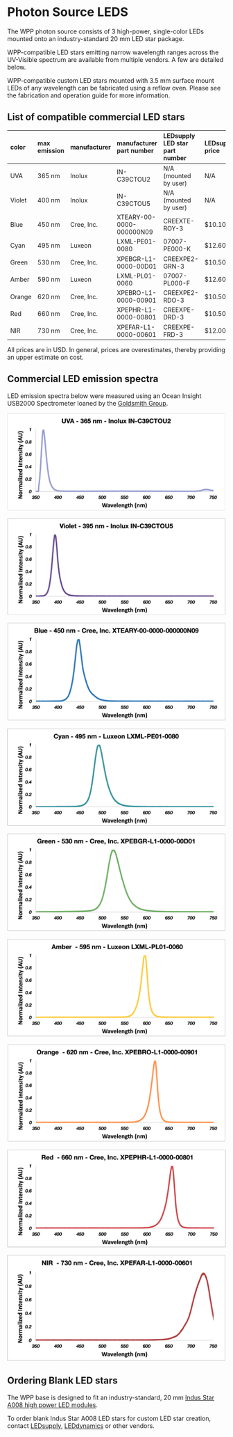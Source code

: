 # Photon Source LEDS

The WPP photon source consists of 3 high-power, single-color LEDs mounted onto an industry-standard 20 mm LED star package. 

WPP-compatible LED stars emitting narrow wavelength ranges across the UV-Visible spectrum are available from multiple vendors. A few are detailed below.

WPP-compatible custom LED stars mounted with 3.5 mm surface mount LEDs of any wavelength can be fabricated using a reflow oven. Please see the fabrication and operation guide for more information.

## List of compatible commercial LED stars

| color          | max emission | manufacturer | manufacturer part number | LEDsupply LED star part number | LEDsupply price | LED Star vendors | LED vendors |
| :------------- | :----------- | :----------- | :----------------------- | :----------------------------- | :-------------- | :--------------- | :------------ |
| UVA            | 365 nm       | Inolux       | IN-C39CTOU2 	     	   | N/A (mounted by user)	        | N/A                | N/A | [DigiKey](https://www.digikey.com/en/products/detail/inolux/IN-C39CTOU2/9681227) [Mouser](https://www.mouser.com/ProductDetail/Inolux/IN-C39CTOU2/?qs=qSfuJ%252Bfl%2Fd4759YPTEyoag%3D%3D) |
| Violet         | 400 nm       | Inolux       | IN-C39CTOU5		       | N/A (mounted by user)          | N/A                | N/A | [DigiKey](https://www.digikey.com/en/products/detail/inolux/IN-C39CTOU5/9681233) [Mouser](https://www.mouser.com/ProductDetail/Inolux/IN-C39CTOU5/?qs=qSfuJ%252Bfl%2Fd6BLbca08ZG2g%3D%3D) |
| Blue           | 450 nm       | Cree, Inc.   | XTEARY-00-0000-000000N09  | CREEXTE-ROY-3	                | $10.10         | [LEDSupply](https://www.ledsupply.com/leds/cree-xlamp-xt-e-royal-blue-leds) | [DigiKey](https://www.digikey.com/en/products/detail/cree-inc/XTEARY-00-0000-000000N09/3744336) [Mouser](https://www.mouser.com/ProductDetail/Cree-Inc/XTEARY-00-0000-000000N09?qs=ygRr%2Ftkhtevu4HqMzfGc3w%3D%3D) |
| Cyan           | 495 nm       | Luxeon       | LXML-PE01-0080	    	   | 07007-PE000-K	                | $12.60           | [LEDSupply](https://www.ledsupply.com/leds/luxeon-rebel-color-leds) | [DigiKey](https://www.digikey.com/en/products/detail/lumileds/LXML-PE01-0080/3961255) [Mouser](https://www.mouser.com/ProductDetail/Lumileds/LXML-PE01-0080/?qs=7Vwje68bFtO%2F0g2M%252BAMdYQ%3D%3D) |
| Green          | 530 nm       | Cree, Inc.   | XPEBGR-L1-0000-00D01      | CREEXPE2-GRN-3		            | $10.50           | [LEDSupply](https://www.ledsupply.com/leds/cree-xlamp-xp-e2-color-high-power-led-star) | [DigiKey](https://www.digikey.com/en/products/detail/cree-inc/XPEBGR-L1-0000-00D01/4177200) [Mouser](https://www.mouser.com/ProductDetail/Cree-Inc/XPEBGR-L1-0000-00D01/?qs=rHlcMk0NooK%2FtCgm9PQ0pQ%3D%3D) |
| Amber          | 590 nm       | Luxeon       | LXML-PL01-0060		       | 07007-PL000-F	                | $12.60           | [LEDSupply](https://www.ledsupply.com/leds/luxeon-rebel-color-leds) | [DigiKey](https://www.digikey.com/en/products/detail/lumileds/LXML-PL01-0050/3961256) [Mouser](https://www.mouser.com/ProductDetail/Lumileds/LXML-PL01-0060?qs=7Vwje68bFtP0H6dN9OA%2FuA%3D%3D) |
| Orange         | 620 nm       | Cree, Inc.   | XPEBRO-L1-0000-00901	   | CREEXPE2-RDO-3                 | $10.50           | [LEDSupply](https://www.ledsupply.com/leds/cree-xlamp-xp-e2-color-high-power-led-star) | [DigiKey](https://www.digikey.com/en/products/detail/cree-inc/XPEBRO-L1-0000-00901/4177164) [Mouser](https://www.mouser.com/ProductDetail/Cree-Inc/XPEBRO-L1-0000-00901?qs=rHlcMk0NooLQklUEc3IqMg%3D%3D) |
| Red            | 660 nm       | Cree, Inc.   | XPEPHR-L1-0000-00801	   | CREEXPE-DRD-3                  | $10.50           | [LEDSupply](https://www.ledsupply.com/leds/cree-xlamp-xpe-high-power-led-star) | [DigiKey](https://www.digikey.com/en/products/detail/cree-inc/XPEPHR-L1-0000-00801/4895013) [Mouser](https://www.mouser.com/ProductDetail/Cree-Inc/XPEPHR-L1-0000-00801/?qs=3izLlwrMQ7lAtbsWL38zog%3D%3D) |
| NIR            | 730 nm       | Cree, Inc.   | XPEFAR-L1-0000-00601	   | CREEXPE-FRD-3	                | $12.00           | [LEDSupply](https://www.ledsupply.com/leds/cree-xlamp-xpe-high-power-led-star) | [DigiKey](https://www.digikey.com/en/products/detail/cree-inc/XPEFAR-L1-0000-00601/5303643) [Mouser](https://www.mouser.com/ProductDetail/Cree-Inc/XPEFAR-L1-0000-00601?qs=k72kBymvut%252B0JKg4b6%252BzNg%3D%3D) |

All prices are in USD.
In general, prices are overestimates, thereby providing an upper estimate on cost.

## Commercial LED emission spectra

LED emission spectra below were measured using an Ocean Insight USB2000 Spectrometer loaned by the [Goldsmith Group](https://goldsmith.chem.wisc.edu).

![UVA](./UVA-365-nm-IN-C39CTOU2.png)

![Violet](./Violet-395-nm-IN-C39CTOU5.png)

![Blue](./Blue-450-nm-XTEARY-00-0000-000000N09.png)

![Cyan](./Cyan-495-nm-LXML-PE01-0080.png)

![Green](./Green-530-nm-XPEBGR-L1-0000-00D01.png)

![Amber](./Amber-595-nm-LXML-PL01-0060.png)

![Orange](./Orange-620-nm-XPEBRO-L1-0000-00901.png)

![Red](./Red-660-nm-XPEPHR-L1-0000-00801.png)

![NIR](./NIR-730-nm-XPEFAR-L1-0000-00601.png)

## Ordering Blank LED stars

The WPP base is designed to fit an industry-standard, 20 mm [Indus Star A008 high power LED modules](https://leddynamics.com/indus-star-a007-a008).

To order blank Indus Star A008 LED stars for custom LED star creation, contact [LEDsupply](https://www.ledsupply.com/contact-us), [LEDdynamics](https://leddynamics.com/contact-us) or other vendors.
